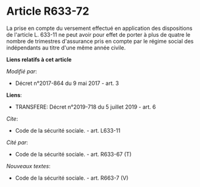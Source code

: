 # Article R633-72

La prise en compte du versement effectué en application des dispositions de l'article L. 633-11 ne peut avoir pour effet de
porter à plus de quatre le nombre de trimestres d'assurance pris en compte par le régime social des indépendants au titre
d'une même année civile.

**Liens relatifs à cet article**

_Modifié par_:

  - Décret n°2017-864 du 9 mai 2017 - art. 3

**Liens**:

  - TRANSFERE: Décret n°2019-718 du 5 juillet 2019 - art. 6

_Cite_:

  - Code de la sécurité sociale. - art. L633-11

_Cité par_:

  - Code de la sécurité sociale. - art. R633-67 (T)

_Nouveaux textes_:

  - Code de la sécurité sociale. - art. R663-7 (V)
